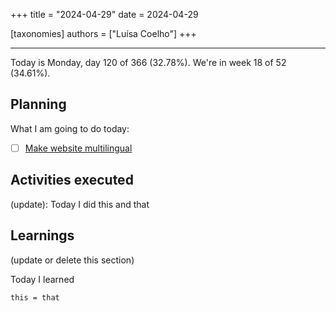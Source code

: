 +++
title = "2024-04-29"
date = 2024-04-29

[taxonomies]
authors = ["Luísa Coelho"]
+++

---

Today is Monday, day 120 of 366 (32.78%). We're in week 18 of 52 (34.61%).

## Planning

What I am going to do today:

- [ ] [Make website multilingual](https://github.com/OmnicodeSolutions/website/issues/101)

## Activities executed

(update): Today I did this and that

## Learnings

(update or delete this section)

Today I learned
```
this = that
```
